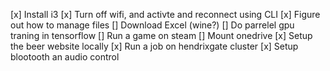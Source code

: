  [x] Install i3
 [x] Turn off wifi, and activte and reconnect using CLI
 [x] Figure out how to manage files 
 [] Download Excel (wine?)
 [] Do parrelel gpu traning in tensorflow
 [] Run a game on steam
 [] Mount onedrive
 [x] Setup the beer website locally
 [x] Run a job on hendrixgate cluster
 [x] Setup blootooth an audio control